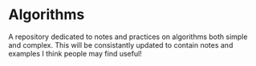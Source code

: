 # Algorithms

A repository dedicated to notes and practices on algorithms both simple and complex. This will be consistantly updated to contain notes and examples I think people may find useful!
